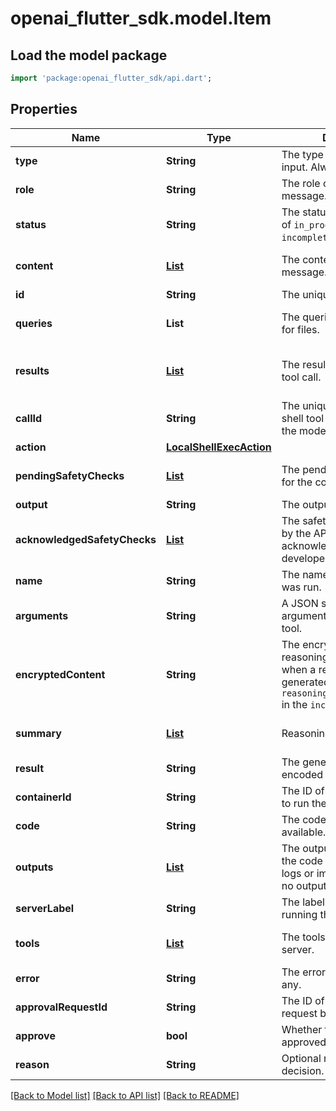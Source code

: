 # openai_flutter_sdk.model.Item

## Load the model package
```dart
import 'package:openai_flutter_sdk/api.dart';
```

## Properties
Name | Type | Description | Notes
------------ | ------------- | ------------- | -------------
**type** | **String** | The type of the message input. Always set to `message`.  | 
**role** | **String** | The role of the output message. Always `assistant`.  | 
**status** | **String** | The status of the item. One of `in_progress`, `completed`, or `incomplete`.  | 
**content** | [**List<OutputContent>**](OutputContent.md) | The content of the output message.  | [default to const []]
**id** | **String** | The unique ID of the tool call.  | 
**queries** | **List<String>** | The queries used to search for files.  | [default to const []]
**results** | [**List<FileSearchToolCallResultsInner>**](FileSearchToolCallResultsInner.md) | The results of the file search tool call.  | [optional] [default to const []]
**callId** | **String** | The unique ID of the local shell tool call generated by the model.  | 
**action** | [**LocalShellExecAction**](LocalShellExecAction.md) |  | 
**pendingSafetyChecks** | [**List<ComputerToolCallSafetyCheck>**](ComputerToolCallSafetyCheck.md) | The pending safety checks for the computer call.  | [default to const []]
**output** | **String** | The output from the tool call.  | 
**acknowledgedSafetyChecks** | [**List<ComputerCallSafetyCheckParam>**](ComputerCallSafetyCheckParam.md) | The safety checks reported by the API that have been acknowledged by the developer. | [optional] [default to const []]
**name** | **String** | The name of the tool that was run.  | 
**arguments** | **String** | A JSON string of the arguments passed to the tool.  | 
**encryptedContent** | **String** | The encrypted content of the reasoning item - populated when a response is generated with `reasoning.encrypted_content` in the `include` parameter.  | [optional] 
**summary** | [**List<ReasoningItemSummaryInner>**](ReasoningItemSummaryInner.md) | Reasoning text contents.  | [default to const []]
**result** | **String** | The generated image encoded in base64.  | 
**containerId** | **String** | The ID of the container used to run the code.  | 
**code** | **String** | The code to run, or null if not available.  | 
**outputs** | [**List<CodeInterpreterToolCallOutputsInner>**](CodeInterpreterToolCallOutputsInner.md) | The outputs generated by the code interpreter, such as logs or images.  Can be null if no outputs are available.  | [default to const []]
**serverLabel** | **String** | The label of the MCP server running the tool.  | 
**tools** | [**List<MCPListToolsTool>**](MCPListToolsTool.md) | The tools available on the server.  | [default to const []]
**error** | **String** | The error from the tool call, if any.  | [optional] 
**approvalRequestId** | **String** | The ID of the approval request being answered.  | 
**approve** | **bool** | Whether the request was approved.  | 
**reason** | **String** | Optional reason for the decision.  | [optional] 

[[Back to Model list]](../README.md#documentation-for-models) [[Back to API list]](../README.md#documentation-for-api-endpoints) [[Back to README]](../README.md)


